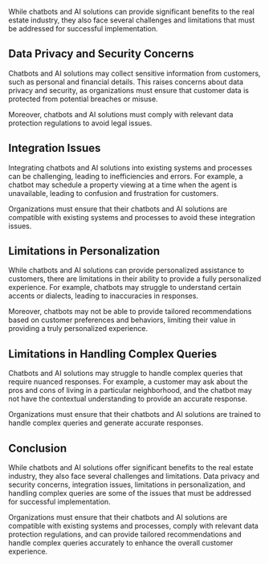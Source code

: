 
While chatbots and AI solutions can provide significant benefits to the real estate industry, they also face several challenges and limitations that must be addressed for successful implementation.

Data Privacy and Security Concerns
----------------------------------

Chatbots and AI solutions may collect sensitive information from customers, such as personal and financial details. This raises concerns about data privacy and security, as organizations must ensure that customer data is protected from potential breaches or misuse.

Moreover, chatbots and AI solutions must comply with relevant data protection regulations to avoid legal issues.

Integration Issues
------------------

Integrating chatbots and AI solutions into existing systems and processes can be challenging, leading to inefficiencies and errors. For example, a chatbot may schedule a property viewing at a time when the agent is unavailable, leading to confusion and frustration for customers.

Organizations must ensure that their chatbots and AI solutions are compatible with existing systems and processes to avoid these integration issues.

Limitations in Personalization
------------------------------

While chatbots and AI solutions can provide personalized assistance to customers, there are limitations in their ability to provide a fully personalized experience. For example, chatbots may struggle to understand certain accents or dialects, leading to inaccuracies in responses.

Moreover, chatbots may not be able to provide tailored recommendations based on customer preferences and behaviors, limiting their value in providing a truly personalized experience.

Limitations in Handling Complex Queries
---------------------------------------

Chatbots and AI solutions may struggle to handle complex queries that require nuanced responses. For example, a customer may ask about the pros and cons of living in a particular neighborhood, and the chatbot may not have the contextual understanding to provide an accurate response.

Organizations must ensure that their chatbots and AI solutions are trained to handle complex queries and generate accurate responses.

Conclusion
----------

While chatbots and AI solutions offer significant benefits to the real estate industry, they also face several challenges and limitations. Data privacy and security concerns, integration issues, limitations in personalization, and handling complex queries are some of the issues that must be addressed for successful implementation.

Organizations must ensure that their chatbots and AI solutions are compatible with existing systems and processes, comply with relevant data protection regulations, and can provide tailored recommendations and handle complex queries accurately to enhance the overall customer experience.
